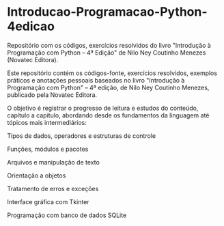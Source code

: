 # Introducao-Programacao-Python-4edicao
Repositório com os códigos, exercícios resolvidos  do livro "Introdução à Programação com Python – 4ª Edição" de Nilo Ney Coutinho Menezes (Novatec Editora).

Este repositório contém os códigos-fonte, exercícios resolvidos, exemplos práticos e anotações pessoais baseados no livro "Introdução à Programação com Python" – 4ª edição, de Nilo Ney Coutinho Menezes, publicado pela Novatec Editora.

O objetivo é registrar o progresso de leitura e estudos do conteúdo, capítulo a capítulo, abordando desde os fundamentos da linguagem até tópicos mais intermediários:

Tipos de dados, operadores e estruturas de controle

Funções, módulos e pacotes

Arquivos e manipulação de texto

Orientação a objetos

Tratamento de erros e exceções

Interface gráfica com Tkinter

Programação com banco de dados SQLite
